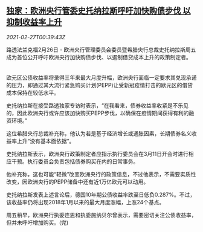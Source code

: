 <!--1614387326000-->
[独家：欧洲央行管委史托纳拉斯呼吁加快购债步伐 以抑制收益率上升](https://cn.reuters.com/article/ecb-bond-buying-yield-0227-idCNKBS2AR00X)
------

<div><i>2021-02-27T00:39:43Z</i></div><p>路透法兰克福2月26日 - 欧洲央行管理委员会委员暨希腊央行总裁史托纳拉斯周五成为首位公开呼吁欧洲央行加快购债步伐、以遏制借贷成本上升的政策制定者。 　</p><p>欧元区公债收益率将录得三年来最大月度升幅，欧洲央行面临一定要求其兑现承诺的压力，即通过其大流行紧急购买计划(PEPP)让受新冠疫情打击的欧元区的借贷成本保持在较低水平。 　</p><p>史托纳拉斯在接受路透独家专访时表示，“在我看来，债券收益率收紧是不乐见的，因此欧洲央行或许应该加快购买PEPP步伐，以确保在疫情期间获得有利的融资环境。” 　</p><p>这位希腊央行总裁补充称，他认为若是基于经济增长或通胀因素，长期债券名义收益率上升“没有基本面依据”。</p><p>史托纳拉斯表示，欧洲央行政策制定者应指示执行委员会在3月11日开会时进行相应干预。执行委员会负责包括债券购买在内的日常事务。</p><p>他补充称，这也可能“轻微”改变欧洲央行的政策信息，不过他表示，不需要实质性改变，因欧洲央行的PEPP储备中还有近1万亿欧元可以动用。</p><p>史托纳拉斯发表上述言论后，德国10年期公债收益率跌至日低负0.287%。不过，该收益率仍将出现2018年1月以来的最大月度涨幅，上涨24个基点。</p><p>周五稍早，欧洲央行执委连恩和执委施纳贝尔曾表示，需要密切关注公债收益率，但并未呼吁增加购买。(完)</p>

